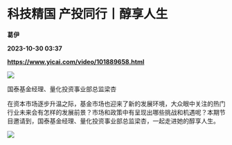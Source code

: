 # 科技精国 产投同行丨醇享人生
**葛伊**

**2023-10-30 03:37**

**https://www.yicai.com/video/101889658.html**

![](http://imgcdn.yicai.com/vms-new/2023/10/1d2755dd-a3d0-407b-973b-73b10c01c480.jpg) 

国泰基金经理、量化投资事业部总监梁杏

在资本市场逐步升温之际，基金市场也迎来了新的发展环境，大众眼中关注的热门行业未来会有怎样的发展前景？市场和政策中有呈现出哪些挑战和机遇呢？本期节目邀请到，国泰基金经理、量化投资事业部总监梁杏，一起走进她的醇享人生。

![](https://imgcdn.yicai.com/uppics/images/2023/10/f03c680fc70137532bcd396124f07f89.gif)